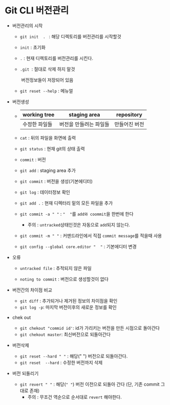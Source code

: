 # Git CLI 버전관리

- 버전관리의 시작

  - `git init  . ` : 해당 디렉토리를 버전관리를 시작할것

  - `init` : 초기화

  - `.` : 현재 디렉토리를 버전관리를 시킨다.

  - `.git `: 절대로 삭제 하지 말것

    ​            버전정보들이 저장되어 있음

  - `git reset --help` : 메뉴얼

  

- 버전생성

  - | working tree  | staging area           | repository    |
    | ------------- | ---------------------- | ------------- |
    | 수정한 파일들 | 버전을 만들려는 파일들 | 만들어진 버전 |

  - `cat` :  뒤의 파일을 화면에 출력

  - `git status` : 현재 git의 상태 출력

  - `commit` : 버전

  - `git add` : staging area 추가

  - `git commit` : 버전을 생성(기본에디터)

  - `git log` : 데이터정보 확인

  - `git add .` : 현재 디렉터리 밑의 모든 파일을 추가

  - `git commit -a " "` :  `"  "`를 `add와 coommit`을 한번에 한다

    - 주의 : `untracked`상태인것은 자동으로 `add`되지 않는다.

  - `git commit -m " "` : 커맨드라인에서 직접 `commit message`를 적을때 사용

  - `git config --global core.editor "  "` : 기본에디터 변경

    

- 오류

  - `untracked file` :  추적되지 않은 파일

  - `noting to commit` : 버전으로 생성할것이 없다

    

- 버전간의 차이점 비교
  -  `git diff` :  추가되거나 제거된 정보의 차이점을 확인
  - `git log -p`: 마지막 버전이후의 새로운 정보를 확인



- chek out
  -  `git chekout "commid id'`: id가 가리키는 버전을 만든 시점으로 돌아간다
  - `git chekout master`: 최신버전으로 되돌아간다



- 버전삭제
  - `git reset --hard " "`  : 해당(" ") 버전으로 되돌아간다.
  - `git reset  --hard` : 수정한 버전까지 삭제



- 버전 되돌리기
  - `git revert " "` : 해당(`" "`) 버전 이전으로 되돌아 간다 (단, 기존 commit 그대로 존재)
    - 주의 :  무조건 역순으로 순서대로 `revert` 해야한다.



